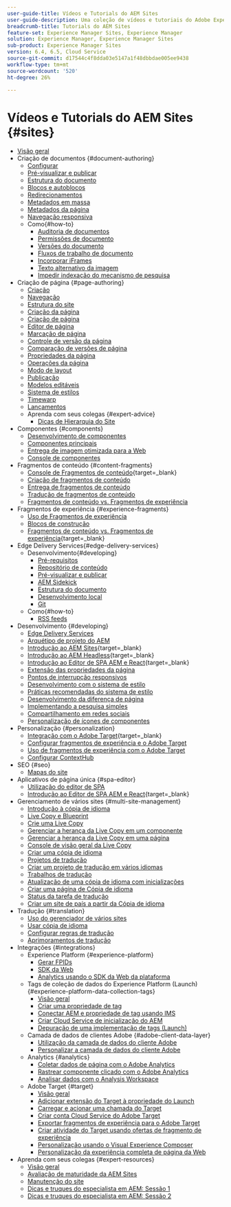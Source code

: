 ```yaml
---
user-guide-title: Vídeos e Tutorials do AEM Sites
user-guide-description: Uma coleção de vídeos e tutoriais do Adobe Experience Manager Sites.
breadcrumb-title: Tutorials do AEM Sites
feature-set: Experience Manager Sites, Experience Manager
solution: Experience Manager, Experience Manager Sites
sub-product: Experience Manager Sites
version: 6.4, 6.5, Cloud Service
source-git-commit: d17544c4f8dda03e5147a1f48dbbdae005ee9438
workflow-type: tm+mt
source-wordcount: '520'
ht-degree: 26%

---
```



# Vídeos e Tutorials do AEM Sites {#sites}

+ [Visão geral](overview.md)
+ Criação de documentos {#document-authoring}
   + [Configurar](document-authoring/set-up.md)
   + [Pré-visualizar e publicar](document-authoring/preview-and-publish.md)
   + [Estrutura do documento](document-authoring/document-structure.md)
   + [Blocos e autoblocos](document-authoring/blocks-and-auto-blocks.md)
   + [Redirecionamentos](document-authoring/redirects.md)
   + [Metadados em massa](document-authoring/bulk-metadata.md)
   + [Metadados da página](document-authoring/page-metadata.md)
   + [Navegação responsiva](document-authoring/responsive-navigation.md)
   + Como{#how-to}
      + [Auditoria de documentos](./document-authoring/how-to/document-audit.md)
      + [Permissões de documento](./document-authoring/how-to/document-permissions.md)
      + [Versões do documento](./document-authoring/how-to/document-versions.md)
      + [Fluxos de trabalho de documento](./document-authoring/how-to/document-workflows.md)
      + [Incorporar iFrames](./document-authoring/how-to/iframes.md)
      + [Texto alternativo da imagem](./document-authoring/how-to/image-alt-text.md)
      + [Impedir indexação do mecanismo de pesquisa](./document-authoring/how-to/no-index.md)
+ Criação de página {#page-authoring}
   + [Criação  ](page-authoring/aem-sites-authoring-overview.md)
   + [Navegação](page-authoring/basic-handling-sites-feature-video-use.md)
   + [Estrutura do site ](page-authoring/content-hierarchy-feature-video-use.md)
   + [Criação da página](page-authoring/creating-page-feature-video-use.md)
   + [Criação de página](page-authoring/page-authoring-overview-feature-video-use.md)
   + [Editor de página](page-authoring/page-editor-feature-video-use.md)
   + [Marcação de página](page-authoring/page-tagging-feature-video-use.md)
   + [Controle de versão da página](page-authoring/page-versioning-feature-video-use.md)
   + [Comparação de versões de página](page-authoring/page-diff-feature-video-use.md)
   + [Propriedades da página](page-authoring/page-properties-feature-video-understand.md)
   + [Operações da página](page-authoring/page-operations-feature-video-use.md)
   + [Modo de layout](page-authoring/responsive-layout-feature-video-understand.md)
   + [Publicação](page-authoring/publication-management-feature-video-use.md)
   + [Modelos editáveis](page-authoring/template-editor-feature-video-use.md)
   + [Sistema de estilos](page-authoring/style-system-feature-video-use.md)
   + [Timewarp  ](page-authoring/timewarp-feature-video-use.md)
   + [Lançamentos](page-authoring/launches.md)
   + Aprenda com seus colegas {#expert-advice}
      + [Dicas de Hierarquia do Site](page-authoring/expert-advice/site-hierarchy.md)
+ Componentes {#components}
   + [Desenvolvimento de componentes](components/component-development.md)
   + [Componentes principais](components/core-components-feature-video-understand.md)
   + [Entrega de imagem otimizada para a Web](components/web-optimized-image-delivery.md)
   + [Console de componentes](components/components-console-feature-video-use.md)
+ Fragmentos de conteúdo {#content-fragments}
   + [Console de Fragmentos de conteúdo](https://experienceleague.adobe.com/docs/experience-manager-learn/content-fragments-console/overview.html){target=_blank}
   + [Criação de fragmentos de conteúdo](content-fragments/content-fragments-feature-video-use.md)
   + [Entrega de fragmentos de conteúdo](content-fragments/content-fragments-delivery-feature-video-use.md)
   + [Tradução de fragmentos de conteúdo](content-fragments/content-fragments-translation-feature-video-use.md)
   + [Fragmentos de conteúdo vs. Fragmentos de experiência](content-fragments/understand-content-fragments-and-experience-fragments.md)
+ Fragmentos de experiência {#experience-fragments}
   + [Uso de Fragmentos de experiência](experience-fragments/experience-fragments-feature-video-use.md)
   + [Blocos de construção](experience-fragments/building-blocks.md)
   + [Fragmentos de conteúdo vs. Fragmentos de experiência](https://experienceleague.adobe.com/docs/experience-manager-learn/sites/content-fragments/understand-content-fragments-and-experience-fragments.html){target=_blank}
+ Edge Delivery Services{#edge-delivery-services}
   + Desenvolvimento{#developing}
      + [Pré-requisitos](./edge-delivery-services/developing/prerequisites.md)
      + [Repositório de conteúdo](./edge-delivery-services/developing/content-repository.md)
      + [Pré-visualizar e publicar](./edge-delivery-services/developing/preview-and-publish.md)
      + [AEM Sidekick](./edge-delivery-services/developing/sidekick.md)
      + [Estrutura do documento](./edge-delivery-services/developing/document-structure.md)
      + [Desenvolvimento local](./edge-delivery-services/developing/local-development.md)
      + [Git](./edge-delivery-services/developing/git.md)
   + Como{#how-to}
      + [RSS feeds](./edge-delivery-services/how-to/rss.md)
+ Desenvolvimento {#developing}
   + [Edge Delivery Services](developing/edge-delivery-services.md)
   + [Arquétipo de projeto do AEM](developing/aem-project-archetype.md)
   + [Introdução ao AEM Sites](https://experienceleague.adobe.com/docs/experience-manager-learn/getting-started-wknd-tutorial-develop/overview.html?lang=pt-BR){target=_blank}
   + [Introdução ao AEM Headless](https://experienceleague.adobe.com/docs/experience-manager-learn/getting-started-with-aem-headless/overview.html?lang=pt-BR){target=_blank}
   + [Introdução ao Editor de SPA AEM e React](https://experienceleague.adobe.com/docs/experience-manager-learn/getting-started-with-aem-headless/spa-editor/react/overview.html){target=_blank}
   + [Extensão das propriedades da página](developing/page-properties-technical-video-develop.md)
   + [Pontos de interrupção responsivos](developing/responsive-breakpoints.md)
   + [Desenvolvimento com o sistema de estilo](developing/style-system-technical-video-understand.md)
   + [Práticas recomendadas do sistema de estilo](developing/style-organization-style-system-understand-article.md)
   + [Desenvolvimento da diferença de página](developing/page-diff-technical-video-develop.md)
   + [Implementando a pesquisa simples](developing/search-tutorial-develop.md)
   + [Compartilhamento em redes sociais](developing/social-media-sharing-technical-video-use.md)
   + [Personalização de ícones de componentes](developing/component-icons-technical-video-develop.md)
+ Personalização {#personalization}
   + [Integração com o Adobe Target](https://helpx.adobe.com/marketing-cloud/how-to/aem-target.html){target=_blank}
   + [Configurar fragmentos de experiência e o Adobe Target](personalization/experience-fragment-target-technical-video-setup.md)
   + [Uso de fragmentos de experiência com o Adobe Target](personalization/experience-fragment-target-offer-feature-video-use.md)
   + [Configurar ContextHub](personalization/context-hub-technical-video-setup.md)
+ SEO {#seo}
   + [Mapas do site](./seo/sitemaps.md)
+ Aplicativos de página única {#spa-editor}
   + [Utilização do editor de SPA](spa-editor/spa-editor-framework-feature-video-use.md)
   + [Introdução ao Editor de SPA AEM e React](https://experienceleague.adobe.com/docs/experience-manager-learn/getting-started-with-aem-headless/spa-editor/react/overview.html){target=_blank}
+ Gerenciamento de vários sites {#multi-site-management}
   + [Introdução à cópia de idioma](./multi-site-management/language-copy-overview.md)
   + [Live Copy e Blueprint](./multi-site-management/live-copy-and-blueprint.md)
   + [Crie uma Live Copy](./multi-site-management/create-live-copy.md)
   + [Gerenciar a herança da Live Copy em um componente](./multi-site-management/manage-component-inheritance-live-copy.md)
   + [Gerenciar a herança da Live Copy em uma página](./multi-site-management/manage-page-inheritance-live-copy.md)
   + [Console de visão geral da Live Copy](./multi-site-management/live-copy-overview-console.md)
   + [Criar uma cópia de idioma](./multi-site-management/create-language-copy.md)
   + [Projetos de tradução](./multi-site-management/manage-translation-projects.md)
   + [Criar um projeto de tradução em vários idiomas](./multi-site-management/create-multinational-translational-project.md)
   + [Trabalhos de tradução](./multi-site-management/create-translation-job.md)
   + [Atualização de uma cópia de idioma com inicializações](./multi-site-management/updating-language-copy.md)
   + [Criar uma página de Cópia de idioma](./multi-site-management/create-new-page-language-copy.md)
   + [Status da tarefa de tradução](./multi-site-management/translation-job-status.md)
   + [Criar um site de país a partir da Cópia de idioma](./multi-site-management/create-new-site.md)
+ Tradução {#translation}
   + [Uso do gerenciador de vários sites](translation/multi-site-manager-feature-video-use.md)
   + [Usar cópia de idioma](translation/language-copy-feature-video-use.md)
   + [Configurar regras de tradução](translation/translation-rules-editor-technical-video-setup.md)
   + [Aprimoramentos de tradução](translation/translation-enhancements-feature-video-use.md)
+ Integrações {#integrations}
   + Experience Platform {#experience-platform}
      + [Gerar FPIDs](integrations/platform/fpid.md)
      + [SDK da Web](integrations/platform/web-sdk.md)
      + [Analytics usando o SDK da Web da plataforma](integrations/platform/analytics-using-web-sdk.md)
   + Tags de coleção de dados do Experience Platform (Launch) {#experience-platform-data-collection-tags}
      + [Visão geral](integrations/experience-platform/data-collection/tags/overview.md)
      + [Criar uma propriedade de tag](integrations/experience-platform/data-collection/tags/create-tag-property.md)
      + [Conectar AEM e propriedade de tag usando IMS](integrations/experience-platform/data-collection/tags/connect-aem-tag-property-using-ims.md)
      + [Criar Cloud Service de inicialização do AEM](integrations/experience-platform/data-collection/tags/create-aem-launch-cloud-service.md)
      + [Depuração de uma implementação de tags (Launch)](integrations/experience-platform/data-collection/tags/debug-tags-implementation.md)
   + Camada de dados de clientes Adobe {#adobe-client-data-layer}
      + [Utilização da camada de dados do cliente Adobe](integrations/adobe-client-data-layer/data-layer-overview.md)
      + [Personalizar a camada de dados do cliente Adobe](integrations/adobe-client-data-layer/data-layer-customize.md)
   + Analytics {#analytics}
      + [Coletar dados de página com o Adobe Analytics](integrations/analytics/collect-data-analytics.md)
      + [Rastrear componente clicado com o Adobe Analytics](integrations/analytics/track-clicked-component.md)
      + [Analisar dados com o Analysis Workspace](integrations/analytics/create-analytics-workspace.md)
   + Adobe Target {#target}
      + [Visão geral](integrations/adobe-target/overview.md)
      + [Adicionar extensão do Target à propriedade do Launch](integrations/adobe-target/add-target-launch-extension.md)
      + [Carregar e acionar uma chamada do Target](integrations/adobe-target/load-and-fire-target.md)
      + [Criar conta Cloud Service do Adobe Target](integrations/adobe-target/setup-aem-target-cloud-service.md)
      + [Exportar fragmentos de experiência para o Adobe Target](integrations/adobe-target/export-experience-fragment-target.md)
      + [Criar atividade do Target usando ofertas de fragmento de experiência](integrations/adobe-target/create-target-activity.md)
      + [Personalização usando o Visual Experience Composer](integrations/adobe-target/personalization-using-vec.md)
      + [Personalização da experiência completa de página da Web](integrations/adobe-target/personalization-web-page.md)
+ Aprenda com seus colegas {#expert-resources}
   + [Visão geral](expert-resources/learn-from-your-peers-overview.md)
   + [Avaliação de maturidade da AEM Sites](expert-resources/maturity-assessment.md)
   + [Manutenção do site](expert-resources/site-maintenance.md)
   + [Dicas e truques do especialista em AEM: Sessão 1](expert-resources/champion-tips-1.md)
   + [Dicas e truques do especialista em AEM: Sessão 2](expert-resources/champion-tips-2.md)
